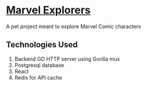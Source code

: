# [Marvel Explorers](https://tcyao.com/marvelexplorers)

A pet project meant to explore Marvel Comic characters

## Technologies Used
1. Backend GO HTTP server using Gorilla mux
2. Postgresql database
3. React
4. Redis for API cache
